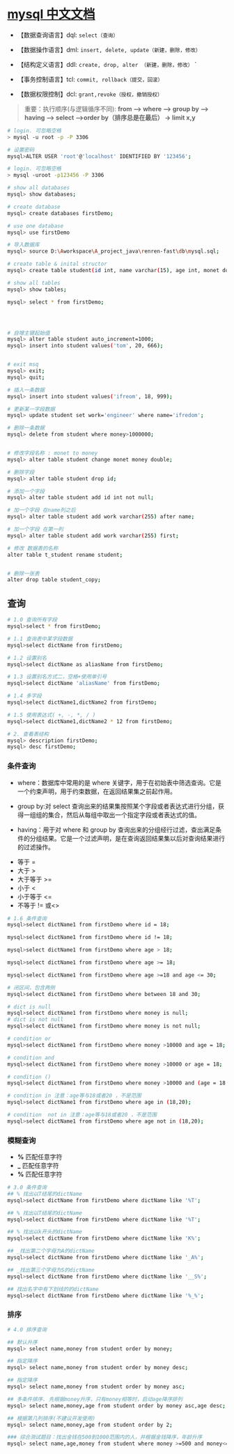 # [mysql 中文文档](https://www.mysqlzh.com/)

- 【数据查询语言】dql: `select（查询）`

- 【数据操作语言】dml: `insert, delete, update（新建，删除，修改）`

- 【结构定义语言】ddl: `create, drop, alter （新建，删除，修改）`
  `
- 【事务控制语言】tcl: `commit, rollback（提交，回滚）`

- 【数据权限控制】dcl: `grant,revoke（授权，撤销授权）`

> 重要：执行顺序(与逻辑循序不同): **from –> where –> group by –> having –> select –>order by（排序总是在最后） -> limit x,y**

```bash
# login. 可忽略空格
> mysql -u root -p -P 3306

# 设置密码
mysql>ALTER USER 'root'@'localhost' IDENTIFIED BY '123456';

# login. 可忽略空格
> mysql -uroot -p123456 -P 3306

# show all databases
mysql> show databases;

# create database
mysql> create databases firstDemo;

# use one database
mysql> use firstDemo

# 导入数据库
mysql> source D:\Aworkspace\A_project_java\renren-fast\db\mysql.sql;

# create table & inital structor
mysql> create table student(id int, name varchar(15), age int, monet double);

# show all tables
mysql> show tables;

mysql> select * from firstDemo;




# 自增主键起始值
mysql> alter table student auto_increment=1000;
mysql> insert into student values('tom', 20, 666);


# exit msq
mysql> exit;
mysql> quit;
```

```bash
# 插入一条数据
mysql> insert into student values('ifreom', 18, 999);

# 更新某一字段数据
mysql> update student set work='engineer' where name='ifredom';

# 删除一条数据
mysql> delete from student where money>1000000;
```

```bash

# 修改字段名称 : monet to money
mysql> alter table student change monet money double;

# 删除字段
mysql> alter table student drop id;

# 添加一个字段
mysql> alter table student add id int not null;

# 加一个字段 在name列之后
mysql> alter table student add work varchar(255) after name;

# 加一个字段 在第一列
mysql> alter table student add work varchar(255) first;

# 修改 数据表的名称
alter table t_student rename student;


# 删除一张表
alter drop table student_copy;
```

## 查询

```bash
# 1.0 查询所有字段
mysql>select * from firstDemo;

# 1.1 查询表中某字段数据
mysql>select dictName from firstDemo;

# 1.2 设置别名
mysql>select dictName as aliasName from firstDemo;

# 1.3 设置别名方式二，空格+使用单引号
mysql>select dictName 'aliasName' from firstDemo;

# 1.4 多字段
mysql>select dictName1,dictName2 from firstDemo;

# 1.5 使用表达式( +, -, *, / )
mysql>select dictName1,dictName2 * 12 from firstDemo;
```

```bash
# 2. 查看表结构
mysql> description firstDemo;
mysql> desc firstDemo;

```

### 条件查询

- where：数据库中常用的是 where 关键字，用于在初始表中筛选查询。它是一个约束声明，用于约束数据，在返回结果集之前起作用。

- group by:对 select 查询出来的结果集按照某个字段或者表达式进行分组，获得一组组的集合，然后从每组中取出一个指定字段或者表达式的值。

- having：用于对 where 和 group by 查询出来的分组经行过滤，查出满足条件的分组结果。它是一个过滤声明，是在查询返回结果集以后对查询结果进行的过滤操作。

* 等于 =
* 大于 >
* 大于等于 >=
* 小于 <
* 小于等于 <=
* 不等于 != 或<>

```bash
# 1.6 条件查询
mysql>select dictName1 from firstDemo where id = 18;

mysql>select dictName1 from firstDemo where id != 18;

mysql>select dictName1 from firstDemo where age > 18;

mysql>select dictName1 from firstDemo where age >= 18;

mysql>select dictName1 from firstDemo where age >=18 and age <= 30;

# 闭区间，包含两侧
mysql>select dictName1 from firstDemo where between 18 and 30;

# dict is null
mysql>select dictName1 from firstDemo where money is null;
# dict is not null
mysql>select dictName1 from firstDemo where money is not null;

# condition or
mysql>select dictName1 from firstDemo where money >10000 and age = 18;

# condition and
mysql>select dictName1 from firstDemo where money >10000 or age = 18;

# condition ()
mysql>select dictName1 from firstDemo where money >10000 and (age = 18 or age = 20);

# condition in 注意：age等与18或者20 ，不是范围
mysql>select dictName1 from firstDemo where age in (18,20);

# condition  not in 注意：age等与18或者20 ，不是范围
mysql>select dictName1 from firstDemo where age not in (18,20);

```

### 模糊查询

- **%** 匹配任意字符
- **\_** 匹配任意字符
- **%** 匹配任意字符

```bash
# 3.0 条件查询
## % 找出以T结尾的dictName
mysql>select dictName from firstDemo where dictName like '%T';

## % 找出以T结尾的dictName
mysql>select dictName from firstDemo where dictName like '%T';

## % 找出以k开头的dictName
mysql>select dictName from firstDemo where dictName like 'K%';

## _找出第二个字母为A的dictName
mysql>select dictName from firstDemo where dictName like '_A%';

## _找出第三个字母为S的dictName
mysql>select dictName from firstDemo where dictName like '__S%';

## 找出名字中有下划线的的dictName
mysql>select dictName from firstDemo where dictName like '%_%';

```

### 排序

```bash
# 4.0 排序查询

## 默认升序
mysql> select name,money from student order by money;

## 指定降序
mysql> select name,money from student order by money desc;

## 指定降序
mysql> select name,money from student order by money asc;

## 多条件排序. 先根据money升序，只有money相等时，启动age降序排列
mysql> select name,money,age from student order by money asc,age desc;

## 根据第几列排序(不建议开发使用)
mysql> select name,money,age from student order by 2;

### 综合测试题目：找出金钱在500到1000范围内的人，并根据金钱降序，年龄升序
mysql> select name,age,money from student where money >=500 and money<=1000 order by money desc,age asc;
```
